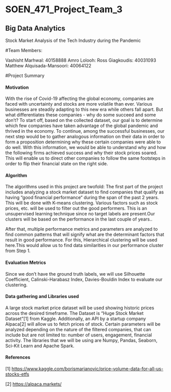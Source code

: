 # SOEN_471_Project_Team_3
<h2>Big Data Analytics</h2>
Stock Market Analysis of the Tech Industry during the Pandemic

#Team Members:

Vashisht Marhwal: 40158888
Amro Lolooh: 
Ross Giagkoudis: 40031093
Matthew Alquisada-Mansoori: 40064122

#Project Summary

<h4>Motivation</h4>

With the rise of Covid-19 affecting the global economy, companies are faced with uncertainty and stocks are more volatile than ever. Various businesses are steadily adapting to this new era while others fall apart. But what differentiates these companies - why do some succeed and some don’t? To start off, based on the collected dataset, our goal is to determine which few companies have taken advantage of the global pandemic and thrived in the economy. To continue, among the successful businesses, our next step would be to gather analogous information on their data in order to form a proposition determining why these certain companies were able to do well. With this information, we would be able to understand why and how the following firms achieved success and why their stock prices soared. This will enable us to direct other companies to follow the same footsteps in order to flip their financial state on the right side.

<h4>Algorithm</h4>

The algorithms used in this project are twofold: The first part of the project includes analyzing a stock market dataset to find companies that qualify as having “good financial performance“ during the span of the past 2 years. This will be done with K-means clustering. Various factors such as stock prices, etc. will be used to filter out the good performers. This is an unsupervised learning technique since no target labels are present.Our clusters will be based on the performance in the last couple of years.. 

After that, multiple performance metrics and parameters are analyzed to find common patterns that will signify what are the determinant factors that result in good performance. For this, Hierarchical clustering will be used here.This would allow us to find data similarities in our performance cluster from Step 1.

<h4>Evaluation Metrics</h4>

Since we don’t have the ground truth labels, we will use Silhouette Coefficient, Calinski-Harabasz Index, Davies-Bouldin Index to evaluate our clustering.

<h4>Data gathering and Libraries used</h4>

A large stock market price dataset will be used showing historic prices across the desired timeframe. The Dataset is “Huge Stock Market Dataset”[1] from Kaggle. Additionally, an API by a startup company Alpaca[2] will allow us to fetch prices of stock. Certain parameters will be analyzed depending on the nature of the filtered companies, that can include but are not limited to: number of users, engagement, financial activity. 
The libraries that we will be using are Numpy, Pandas, Seaborn, Sci-Kit Learn and Apache Spark.

<h4>References</h4>

[1] https://www.kaggle.com/borismarjanovic/price-volume-data-for-all-us-stocks-etfs

[2] https://alpaca.markets/

